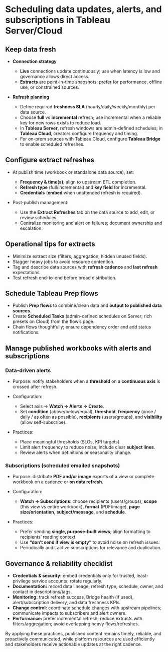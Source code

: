 # Scheduling data updates, alerts, and subscriptions in Tableau Server/Cloud

## Keep data fresh

* **Connection strategy**

  * **Live** connections update continuously; use when latency is low and governance allows direct access.
  * **Extracts** are point-in-time snapshots; prefer for performance, offline use, or constrained sources.
* **Refresh planning**

  * Define required **freshness SLA** (hourly/daily/weekly/monthly) per data source.
  * Choose **full** vs **incremental** refresh; use incremental when a reliable key for new rows exists to reduce load.
  * In **Tableau Server**, refresh windows are admin-defined schedules; in **Tableau Cloud**, creators configure frequency and timing.
  * For on-prem sources with Tableau Cloud, configure **Tableau Bridge** to enable scheduled refreshes.

## Configure extract refreshes

* At publish time (workbook or standalone data source), set:

  * **Frequency & time(s)**; align to upstream ETL completion.
  * **Refresh type** (full/incremental) and **key field** for incremental.
  * **Credentials** (**embed** when unattended refresh is required).
* Post-publish management:

  * Use the **Extract Refreshes** tab on the data source to add, edit, or review schedules.
  * Centralize monitoring and alert on failures; document ownership and escalation.

## Operational tips for extracts

* Minimize extract size (filters, aggregation, hidden unused fields).
* Stagger heavy jobs to avoid resource contention.
* Tag and describe data sources with **refresh cadence** and **last refresh** expectations.
* Test refresh end-to-end before broad distribution.

## Schedule Tableau Prep flows

* Publish **Prep flows** to combine/clean data and **output to published data sources**.
* Create **Scheduled Tasks** (admin-defined schedules on Server; rich presets on Cloud) from the flow’s page.
* Chain flows thoughtfully; ensure dependency order and add status notifications.

## Manage published workbooks with alerts and subscriptions

### Data-driven alerts

* Purpose: notify stakeholders when a **threshold** on a **continuous axis** is crossed after refresh.
* Configuration:

  * Select axis → **Watch → Alerts → Create**.
  * Set **condition** (above/below/equal), **threshold**, **frequency** (once / daily / as often as possible), **recipients** (users/groups), and **visibility** (allow self-subscribe).
* Practices:

  * Place meaningful thresholds (SLOs, KPI targets).
  * Limit alert frequency to reduce noise; include clear **subject lines**.
  * Review alerts when definitions or seasonality change.

### Subscriptions (scheduled emailed snapshots)

* Purpose: distribute **PDF and/or image** exports of a view or complete workbook on a cadence or **on data refresh**.
* Configuration:

  * **Watch → Subscriptions**: choose recipients (users/groups), **scope** (this view vs entire workbook), **format** (PDF/image), **page size/orientation**, **subject/message**, and **schedule**.
* Practices:

  * Prefer sending **single, purpose-built views**; align formatting to recipients’ reading context.
  * Use **“don’t send if view is empty”** to avoid noise on refresh issues.
  * Periodically audit active subscriptions for relevance and duplication.

## Governance & reliability checklist

* **Credentials & security:** embed credentials only for trusted, least-privilege service accounts; rotate regularly.
* **Documentation:** record data lineage, refresh type, schedule, owner, and contact in descriptions/tags.
* **Monitoring:** track refresh success, Bridge health (if used), alert/subscription delivery, and data freshness KPIs.
* **Change control:** coordinate schedule changes with upstream pipelines; communicate impacts to subscribers and alert owners.
* **Performance:** prefer incremental refresh; reduce extracts with filters/aggregation; avoid overlapping heavy flows/refreshes.

By applying these practices, published content remains timely, reliable, and proactively communicated, while platform resources are used efficiently and stakeholders receive actionable updates at the right cadence.
